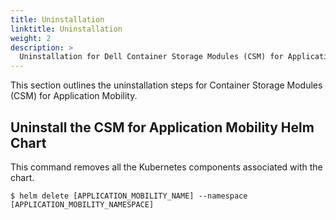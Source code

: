 ```yaml
---
title: Uninstallation
linktitle: Uninstallation
weight: 2
description: >
  Uninstallation for Dell Container Storage Modules (CSM) for Application Mobility
---
```


This section outlines the uninstallation steps for Container Storage Modules (CSM) for Application Mobility.

## Uninstall the CSM for Application Mobility Helm Chart

This command removes all the Kubernetes components associated with the chart.

```
$ helm delete [APPLICATION_MOBILITY_NAME] --namespace [APPLICATION_MOBILITY_NAMESPACE]
```
